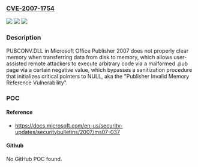 ### [CVE-2007-1754](https://cve.mitre.org/cgi-bin/cvename.cgi?name=CVE-2007-1754)
![](https://img.shields.io/static/v1?label=Product&message=n%2Fa&color=blue)
![](https://img.shields.io/static/v1?label=Version&message=n%2Fa&color=blue)
![](https://img.shields.io/static/v1?label=Vulnerability&message=n%2Fa&color=brighgreen)

### Description

PUBCONV.DLL in Microsoft Office Publisher 2007 does not properly clear memory when transferring data from disk to memory, which allows user-assisted remote attackers to execute arbitrary code via a malformed .pub page via a certain negative value, which bypasses a sanitization procedure that initializes critical pointers to NULL, aka the "Publisher Invalid Memory Reference Vulnerability".

### POC

#### Reference
- https://docs.microsoft.com/en-us/security-updates/securitybulletins/2007/ms07-037

#### Github
No GitHub POC found.

